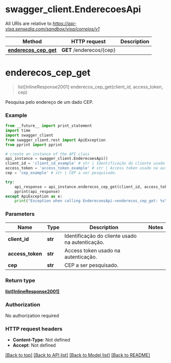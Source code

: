 # swagger_client.EnderecoesApi

All URIs are relative to *https://api-visa.sensedia.com/sandbox/visa/correios/v1*

Method | HTTP request | Description
------------- | ------------- | -------------
[**enderecos_cep_get**](EnderecoesApi.md#enderecos_cep_get) | **GET** /enderecos/{cep} | 


# **enderecos_cep_get**
> list[InlineResponse2001] enderecos_cep_get(client_id, access_token, cep)



Pesquisa pelo endereço de um dado CEP.

### Example 
```python
from __future__ import print_statement
import time
import swagger_client
from swagger_client.rest import ApiException
from pprint import pprint

# create an instance of the API class
api_instance = swagger_client.EnderecoesApi()
client_id = 'client_id_example' # str | Identificação do cliente usado na autenticação.
access_token = 'access_token_example' # str | Access token usado na autenticação.
cep = 'cep_example' # str | CEP a ser pesquisado.

try: 
    api_response = api_instance.enderecos_cep_get(client_id, access_token, cep)
    pprint(api_response)
except ApiException as e:
    print("Exception when calling EnderecoesApi->enderecos_cep_get: %s\n" % e)
```

### Parameters

Name | Type | Description  | Notes
------------- | ------------- | ------------- | -------------
 **client_id** | **str**| Identificação do cliente usado na autenticação. | 
 **access_token** | **str**| Access token usado na autenticação. | 
 **cep** | **str**| CEP a ser pesquisado. | 

### Return type

[**list[InlineResponse2001]**](InlineResponse2001.md)

### Authorization

No authorization required

### HTTP request headers

 - **Content-Type**: Not defined
 - **Accept**: Not defined

[[Back to top]](#) [[Back to API list]](../README.md#documentation-for-api-endpoints) [[Back to Model list]](../README.md#documentation-for-models) [[Back to README]](../README.md)

